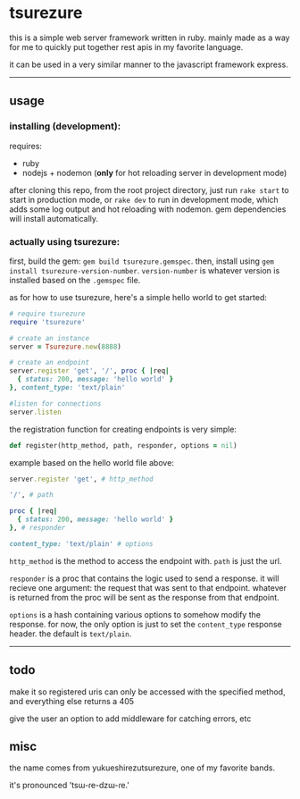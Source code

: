 # tsurezure

this is a simple web server framework written in ruby. mainly made as a way for me to quickly put together rest apis in my favorite language.

it can be used in a very similar manner to the javascript framework express.

* * *

## usage

### installing (development):

requires:

-   ruby
-   nodejs + nodemon (**only** for hot reloading server in development mode)

after cloning this repo, from the root project directory, just run `rake start` to start in production mode, or `rake dev` to run in development mode, which adds some log output and hot reloading with nodemon. gem dependencies will install automatically.

### actually using tsurezure:

first, build the gem: `gem build tsurezure.gemspec`. then, install using `gem install tsurezure-version-number`. `version-number` is whatever version is installed based on the `.gemspec` file.

as for how to use tsurezure, here's a simple hello world to get started:

```ruby
# require tsurezure
require 'tsurezure'

# create an instance
server = Tsurezure.new(8888)

# create an endpoint
server.register 'get', '/', proc { |req|
  { status: 200, message: 'hello world' }
}, content_type: 'text/plain'

#listen for connections
server.listen
```

the registration function for creating endpoints is very simple:

```ruby
def register(http_method, path, responder, options = nil)
```

example based on the hello world file above:

```ruby
server.register 'get', # http_method

'/', # path

proc { |req|
  { status: 200, message: 'hello world' }
}, # responder

content_type: 'text/plain' # options
```

`http_method` is the method to access the endpoint with. `path` is just the url.

`responder` is a proc that contains the logic used to send a response. it will recieve one argument: the request that was sent to that endpoint. whatever is returned from the proc will be sent as the response from that endpoint.

`options` is a hash containing various options to somehow modify the response. for now, the only option is just to set the `content_type` response header. the default is `text/plain`.

* * *

## todo

make it so registered uris can only be accessed with the specified method, and everything else returns a 405

give the user an option to add middleware for catching errors, etc

## misc

the name comes from yukueshirezutsurezure, one of my favorite bands.

it's pronounced 'tsɯ-ɾe-dzɯ-ɾe.'
